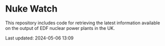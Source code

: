 # Nuke Watch

This repository includes code for retrieving the latest information available on the output of EDF nuclear power plants in the UK.

Last updated: 2024-05-06 13:09